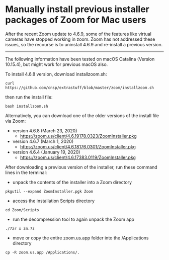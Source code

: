 # Manually install previous installer packages of Zoom for Mac users

After the recent Zoom update to 4.6.9, some of the features like virtual cameras have stopped working in zoom.  Zoom has not addressed these issues, so the recourse is to uninstall 4.6.9 and re-install a previous version.

---

The following information have been tested on macOS Catalina (Version 10.15.4), but might work for previous macOS also.

To install 4.6.8 version, download installzoom.sh: 

`curl https://github.com/cnsp/extrastuff/blob/master/zoom/installzoom.sh`

then run the install file:

`bash installzoom.sh`


Alternatively, you can download one of the older versions of the install file via Zoom:

- version 4.6.8 (March 23, 2020)
	- https://zoom.us/client/4.6.19178.0323/ZoomInstaller.pkg
- version 4.6.7 (March 1, 2020)
  - https://zoom.us/client/4.6.18176.0301/ZoomInstaller.pkg
- version 4.6.4 (January 19, 2020)
  - https://zoom.us/client/4.6.17383.0119/ZoomInstaller.pkg

After downloading a previous version of the installer, run these command lines in the terminal:

- unpack the contents of the installer into a Zoom directory

`pkgutil --expand ZoomInstaller.pgk Zoom`

- access the installation Scripts directory 

`cd Zoom/Scripts`

- run the decompression tool to again unpack the Zoom app

`./7zr x zm.7z`

- move or copy the entire zoom.us.app folder into the /Applications directory

`cp -R zoom.us.app /Applications/.`


